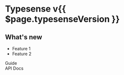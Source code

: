 # Typesense v{{ $page.typesenseVersion }}

## What's new

- Feature 1
- Feature 2


<RouterLink :to="`/${$page.typesenseVersion}/guide`">Guide</RouterLink>
<br>
<RouterLink :to="`/${$page.typesenseVersion}/api`">API Docs</RouterLink>

